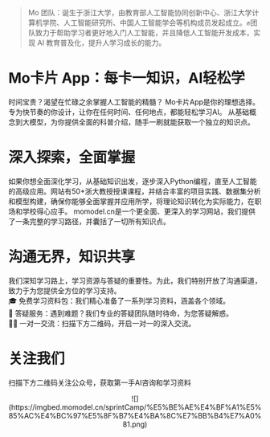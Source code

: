 > Mo 团队：诞生于浙江大学，由教育部人工智能协同创新中心、浙江大学计算机学院、人工智能研究所、中国人工智能学会等机构成员发起成立。✊团队致力于帮助学习者更好地入门人工智能，并且降低人工智能开发成本，实现 AI 教育普及化，提升人学习成长的能力。

# **Mo卡片 App：每卡一知识，AI轻松学**
时间宝贵？渴望在忙碌之余掌握人工智能的精髓？
Mo卡片App是你的理想选择。专为快节奏的你设计，让你在任何时间、任何地点，都能轻松学习AI。
从基础概念到大模型，为你提供全面的科普介绍，随手一刷就能获取一个独立的知识点。  

# **深入探索，全面掌握**
如果你想全面深化学习，从基础知识出发，逐步深入Python编程，直至人工智能的高级应用。网站有50+浙大教授授课课程，并结合丰富的项目实践、数据集分析和模型构建，确保你能够全面掌握并应用所学，将理论知识转化为实际能力，在职场和学校得心应手。
momodel.cn是一个更全面、更深入的学习网站，我们提供了一条完整的学习路径，并囊括了一切所有知识点。  
# **沟通无界，知识共享**
我们深知学习路上，学习资源与答疑的重要性。为此，我们特别开放了沟通渠道，致力于为您提供全方位的学习支持。  
🎓 免费学习资料包：我们精心准备了一系列学习资料，涵盖各个领域。  
🤔 答疑服务：遇到难题？我们专业的答疑团队随时待命，为您答疑解惑。  
👨‍🏫 一对一交流：扫描下方二维码，开启一对一的深入交流。  
# 关注我们
扫描下方二维码关注公众号，获取第一手AI咨询和学习资料  
<div align=center>![](https://imgbed.momodel.cn/sprintCamp/%E5%BE%AE%E4%BF%A1%E5%85%AC%E4%BC%97%E5%8F%B7%E4%BA%8C%E7%BB%B4%E7%A0%81.png)
